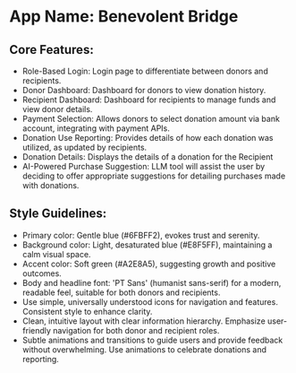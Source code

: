 # **App Name**: Benevolent Bridge

## Core Features:

- Role-Based Login: Login page to differentiate between donors and recipients.
- Donor Dashboard: Dashboard for donors to view donation history.
- Recipient Dashboard: Dashboard for recipients to manage funds and view donor details.
- Payment Selection: Allows donors to select donation amount via bank account, integrating with payment APIs.
- Donation Use Reporting: Provides details of how each donation was utilized, as updated by recipients.
- Donation Details: Displays the details of a donation for the Recipient
- AI-Powered Purchase Suggestion: LLM tool will assist the user by deciding to offer appropriate suggestions for detailing purchases made with donations. 

## Style Guidelines:

- Primary color: Gentle blue (#6FBFF2), evokes trust and serenity.
- Background color: Light, desaturated blue (#E8F5FF), maintaining a calm visual space.
- Accent color: Soft green (#A2E8A5), suggesting growth and positive outcomes.
- Body and headline font: 'PT Sans' (humanist sans-serif) for a modern, readable feel, suitable for both donors and recipients.
- Use simple, universally understood icons for navigation and features. Consistent style to enhance clarity.
- Clean, intuitive layout with clear information hierarchy. Emphasize user-friendly navigation for both donor and recipient roles.
- Subtle animations and transitions to guide users and provide feedback without overwhelming. Use animations to celebrate donations and reporting.